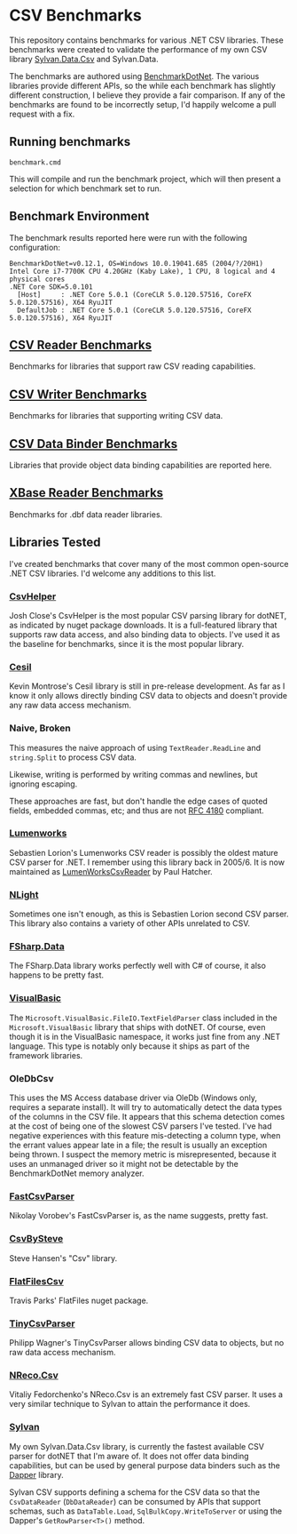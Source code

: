 # CSV Benchmarks

This repository contains benchmarks for various .NET CSV libraries. These benchmarks were created to validate the performance of my own CSV library [Sylvan.Data.Csv](https://github.com/MarkPflug/Sylvan) and Sylvan.Data.

The benchmarks are authored using [BenchmarkDotNet](https://github.com/dotnet/BenchmarkDotNet). The various libraries provide different APIs, so the while each benchmark has slightly different construction, I believe they provide a fair comparison. If any of the benchmarks are found to be incorrectly setup, I'd happily welcome a pull request with a fix.

## Running benchmarks

`benchmark.cmd`

This will compile and run the benchmark project, which will then present a selection for which benchmark set to run.

## Benchmark Environment

The benchmark results reported here were run with the following configuration:
```
BenchmarkDotNet=v0.12.1, OS=Windows 10.0.19041.685 (2004/?/20H1)
Intel Core i7-7700K CPU 4.20GHz (Kaby Lake), 1 CPU, 8 logical and 4 physical cores
.NET Core SDK=5.0.101
  [Host]     : .NET Core 5.0.1 (CoreCLR 5.0.120.57516, CoreFX 5.0.120.57516), X64 RyuJIT
  DefaultJob : .NET Core 5.0.1 (CoreCLR 5.0.120.57516, CoreFX 5.0.120.57516), X64 RyuJIT
```

## [CSV Reader Benchmarks](docs/CsvReaderBenchmarks.md)

Benchmarks for libraries that support raw CSV reading capabilities.

## [CSV Writer Benchmarks](docs/CsvWriterBenchmarks.md)

Benchmarks for libraries that supporting writing CSV data.

## [CSV Data Binder Benchmarks](docs/CsvDataBinderBenchmarks.md)

Libraries that provide object data binding capabilities are reported here.

## [XBase Reader Benchmarks](docs/XBaseDataREaderBenchmarks.md)

Benchmarks for .dbf data reader libraries.

## Libraries Tested

I've created benchmarks that cover many of the most common open-source .NET CSV libraries. 
I'd welcome any additions to this list.

### [CsvHelper](https://github.com/JoshClose/CsvHelper)
Josh Close's CsvHelper is the most popular CSV parsing library for dotNET, as indicated by nuget package downloads. 
It is a full-featured library that supports raw data access, and also binding data to objects. 
I've used it as the baseline for benchmarks, since it is the most popular library.

### [Cesil](https://github.com/kevin-montrose/Cesil)
Kevin Montrose's Cesil library is still in pre-release development. 
As far as I know it only allows directly binding CSV data to objects and doesn't provide any raw data access mechanism.

### Naive, Broken
This measures the naive approach of using `TextReader.ReadLine` and `string.Split` to process CSV data. 

Likewise, writing is performed by writing commas and newlines, but ignoring escaping.

These approaches are fast, but don't handle the edge cases of quoted fields, embedded commas, etc; and thus are not [RFC 4180](https://tools.ietf.org/html/rfc4180) compliant.

### [Lumenworks](https://www.codeproject.com/Articles/9258/A-Fast-CSV-Reader)
Sebastien Lorion's Lumenworks CSV reader is possibly the oldest mature CSV parser for .NET. 
I remember using this library back in 2005/6.
It is now maintained as [LumenWorksCsvReader](https://github.com/phatcher/CsvReader) by Paul Hatcher.

### [NLight](https://github.com/slorion/nlight)
Sometimes one isn't enough, as this is Sebastien Lorion second CSV parser.
This library also contains a variety of other APIs unrelated to CSV.

### [FSharp.Data](https://github.com/fsharp/FSharp.Data)
The FSharp.Data library works perfectly well with C# of course, it also happens to be pretty fast.

### [VisualBasic](https://github.com/dotnet/runtime/blob/master/src/libraries/Microsoft.VisualBasic.Core/src/Microsoft/VisualBasic/FileIO/TextFieldParser.vb)
The `Microsoft.VisualBasic.FileIO.TextFieldParser` class included in the `Microsoft.VisualBasic` library that ships with dotNET.
Of course, even though it is in the VisualBasic namespace, it works just fine from any .NET language.
This type is notably only because it ships as part of the framework libraries.

### OleDbCsv
This uses the MS Access database driver via OleDb (Windows only, requires a separate install). 
It will try to automatically detect the data types of the columns in the CSV file. 
It appears that this schema detection comes at the cost of being one of the slowest CSV parsers I've tested. 
I've had negative experiences with this feature mis-detecting a column type, when the errant values appear late in a file; the result is usually an exception being thrown.
I suspect the memory metric is misrepresented, because it uses an unmanaged driver so it might not be detectable by the BenchmarkDotNet memory analyzer.

### [FastCsvParser](https://github.com/bopohaa/CsvParser)
Nikolay Vorobev's FastCsvParser is, as the name suggests, pretty fast.

### [CsvBySteve](https://github.com/stevehansen/csv/)
Steve Hansen's "Csv" library.

### [FlatFilesCsv](https://github.com/jehugaleahsa/FlatFiles)
Travis Parks' FlatFiles nuget package.

### [TinyCsvParser](https://github.com/bytefish/TinyCsvParser)
Philipp Wagner's TinyCsvParser allows binding CSV data to objects, but no raw data access mechanism.

### [NReco.Csv](https://github.com/nreco/csv)
Vitaliy Fedorchenko's NReco.Csv is an extremely fast CSV parser. 
It uses a very similar technique to Sylvan to attain the performance it does.

### [Sylvan](https://github.com/MarkPflug/Sylvan/blob/master/docs/Sylvan.Data.Csv.md)
My own Sylvan.Data.Csv library, is currently the fastest available CSV parser for dotNET that I'm aware of.
It does not offer data binding capabilities, but can be used by general purpose data binders 
such as the [Dapper](https://github.com/StackExchange/Dapper) library.

Sylvan CSV supports defining a schema for the CSV data so that the `CsvDataReader` (`DbDataReader`)
can be consumed by APIs that support schemas, such as `DataTable.Load`, `SqlBulkCopy.WriteToServer`
or using the Dapper's `GetRowParser<T>()` method.
